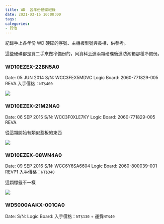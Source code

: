 ```yaml
---
title: WD  各年份硬碟紀錄
date: 2021-03-15 10:00:00
tags:
categories:
- 其他
---
```

紀錄手上各年份 WD 硬碟的序號、主機板型號與長相，供參考。
<!--more-->

這些硬碟都是買二手來做冷備份的，同資料丟進兩顆硬碟後進防潮箱那種冷備份。

### WD10EZEX-22BN5A0
Date: 05 JUN 2014
S/N: WCC3FEX5MDVC
Logic Board: 2060-771829-005 REVA
入手價格：`NT$400`

![](https://bn1302files.storage.live.com/y4m4VDqLIbTz0neiXaBIruv340897sYJrja48p36iHMUvNW-Oh1G9XHsZjnAWlp9bnMQxdULyZMM-4vgIaGfbD3lf0Btxixjz46Qtc0CHGf6wMvDJmFEGOy8NDOxLr1srwXp_RKsfFq8l2dRmdmE44CRhbWiQW16jlzumq6IFTy2iFMy6LRPopfdZPJUmmsMSVL?width=2000&height=1333&cropmode=none)

### WD10EZEX-21M2NA0
Date: 06 SEP 2015
S/N: WCC3F0XLE7KY
Logic Board: 2060-771829-005 REVA

從這顆開始有類似蓋板的東西

![](https://bn1302files.storage.live.com/y4mPmXOt9J7GWsh-Sy3rL-QGHzM6bOikuTgHRtVk0OLa1BSyXRUm97_kdT7AJs6x6Y5Ak1x4jPlFztk-JtPKYcSCcewAjXTuJi-t36nqm4CyhL9mfHJMcM0cX2A1Xfq72fFeY4KP6emz-P_81sRsPoCg8OQ4lJs1xgySDG6dFDG5akmbNplw6QGg3ulFTPhodDt?width=2000&height=1333&cropmode=none)

### WD10EZEX-08WN4A0
Date: 09 SEP 2016
S/N: WCC6Y6SA6604
Logic Board: 2060-800039-001 REVP1
入手價格：`NT$340`

這顆標籤不一樣

![](https://bn1302files.storage.live.com/y4mQrSxrXmLLHne6Bt7YFAcRG8T6_nAv6zWq3lyATaeWo-6OdfiBTm5O6s5HfmE07Qn25RTMctP27CGtEnsO0gHS0wbVwMplK9TwWDNG0oce0nYp_l9334LJ6pb2LqMC6DtVz0As3PyfysBZfcaq6GdUj5zskEnYadCmxG1H5Qb8_xQDVWKNdffBNWnQq2V531O?width=2000&height=1333&cropmode=none)

### WD5000AAKX-001CA0
Date: 
S/N: 
Logic Board: 
入手價格：`NT$130` + 運費`NT$40`

![]()